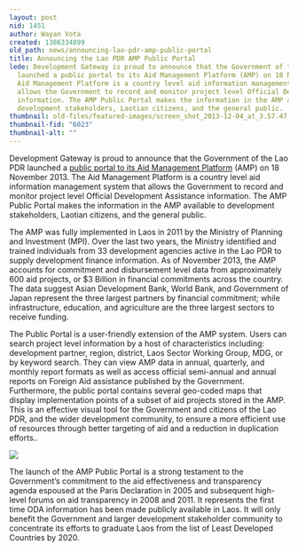 ```yaml
---
layout: post
nid: 1451
author: Wayan Vota
created: 1386334899
old_path: news/announcing-lao-pdr-amp-public-portal
title: Announcing the Lao PDR AMP Public Portal
lede: Development Gateway is proud to announce that the Government of the Lao PDR
  launched a public portal to its Aid Management Platform (AMP) on 18 November 2013.  The
  Aid Management Platform is a country level aid information management system that
  allows the Government to record and monitor project level Official Development Assistance
  information. The AMP Public Portal makes the information in the AMP available to
  development stakeholders, Laotian citizens, and the general public.
thumbnail: old-files/featured-images/screen_shot_2013-12-04_at_3.57.47_pm.jpg
thumbnail-fid: "6023"
thumbnail-alt: ""
---
```


Development Gateway is proud to announce that the Government of the Lao PDR launched a [public portal to its Aid Management Platform](http://ppamp.mpi.gov.la) (AMP) on 18 November 2013. The Aid Management Platform is a country level aid information management system that allows the Government to record and monitor project level Official Development Assistance information. The AMP Public Portal makes the information in the AMP available to development stakeholders, Laotian citizens, and the general public.

The AMP was fully implemented in Laos in 2011 by the Ministry of Planning and Investment (MPI). Over the last two years, the Ministry identified and trained individuals from 33 development agencies active in the Lao PDR to supply development finance information. As of November 2013, the AMP accounts for commitment and disbursement level data from approximately 600 aid projects, or $3 Billion in financial commitments across the country. The data suggest Asian Development Bank, World Bank, and Government of Japan represent the three largest partners by financial commitment; while infrastructure, education, and agriculture are the three largest sectors to receive funding.

The Public Portal is a user-friendly extension of the AMP system. Users can search project level information by a host of characteristics including: development partner, region, district, Laos Sector Working Group, MDG, or by keyword search. They can view AMP data in annual, quarterly, and monthly report formats as well as access official semi-annual and annual reports on Foreign Aid assistance published by the Government. Furthermore, the public portal contains several geo-coded maps that display implementation points of a subset of aid projects stored in the AMP. This is an effective visual tool for the Government and citizens of the Lao PDR, and the wider development community, to ensure a more efficient use of resources through better targeting of aid and a reduction in duplication efforts..

![](/assets/inline-images/laos.jpg)

The launch of the AMP Public Portal is a strong testament to the Government’s commitment to the aid effectiveness and transparency agenda espoused at the Paris Declaration in 2005 and subsequent high-level forums on aid transparency in 2008 and 2011. It represents the first time ODA information has been made publicly available in Laos. It will only benefit the Government and larger development stakeholder community to concentrate its efforts to graduate Laos from the list of Least Developed Countries by 2020.


